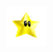 <p align=left>
<img src="https://raw.githubusercontent.com/iveurne/me/main/asset/icegif-1026.gif" width="80" height="80">
</p>
